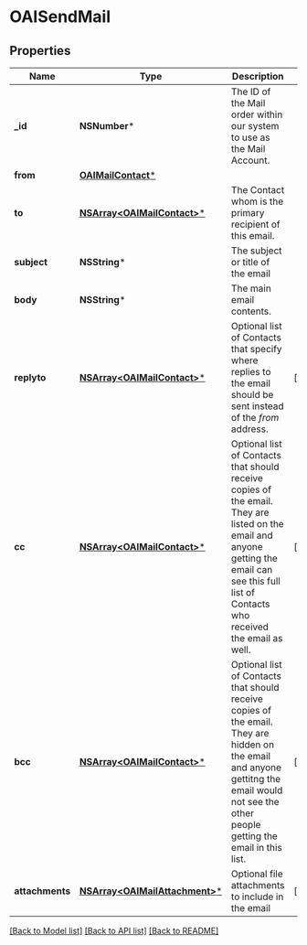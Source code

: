 # OAISendMail

## Properties
Name | Type | Description | Notes
------------ | ------------- | ------------- | -------------
**_id** | **NSNumber*** | The ID of the Mail order within our system to use as the Mail Account. | 
**from** | [**OAIMailContact***](OAIMailContact.md) |  | 
**to** | [**NSArray&lt;OAIMailContact&gt;***](OAIMailContact.md) | The Contact whom is the primary recipient of this email. | 
**subject** | **NSString*** | The subject or title of the email | 
**body** | **NSString*** | The main email contents. | 
**replyto** | [**NSArray&lt;OAIMailContact&gt;***](OAIMailContact.md) | Optional list of Contacts that specify where replies to the email should be sent instead of the _from_ address. | [optional] 
**cc** | [**NSArray&lt;OAIMailContact&gt;***](OAIMailContact.md) | Optional list of Contacts that should receive copies of the email.  They are listed on the email and anyone getting the email can see this full list of Contacts who received the email as well. | [optional] 
**bcc** | [**NSArray&lt;OAIMailContact&gt;***](OAIMailContact.md) | Optional list of Contacts that should receive copies of the email.  They are hidden on the email and anyone gettitng the email would not see the other people getting the email in this list. | [optional] 
**attachments** | [**NSArray&lt;OAIMailAttachment&gt;***](OAIMailAttachment.md) | Optional file attachments to include in the email | [optional] 

[[Back to Model list]](../README.md#documentation-for-models) [[Back to API list]](../README.md#documentation-for-api-endpoints) [[Back to README]](../README.md)


